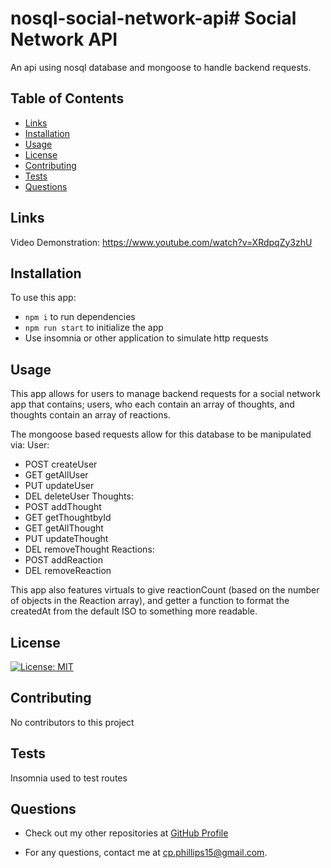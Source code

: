 # nosql-social-network-api# Social Network API

  An api using nosql database and mongoose to handle backend requests.

  ## Table of Contents
   
  - [Links](#links)
  - [Installation](#installation)
  - [Usage](#usage)
  - [License](#license)
  - [Contributing](#contributing)
  - [Tests](#tests)
  - [Questions](#questions)

## Links

Video Demonstration: https://www.youtube.com/watch?v=XRdpqZy3zhU
  ## Installation

To use this app:
 - `npm i` to run dependencies
 - `npm run start` to initialize the app
 - Use insomnia or other application to simulate http requests

  ## Usage

  This app allows for users to manage backend requests for a social network app that contains; users, who each contain an array of thoughts, and thoughts contain an array of reactions.

  The mongoose based requests allow for this database to be manipulated via:
  User:
  - POST createUser
  - GET getAllUser
  - PUT updateUser
  - DEL deleteUser
  Thoughts:
  - POST addThought
  - GET getThoughtbyId
  - GET getAllThought
  - PUT updateThought
  - DEL removeThought
  Reactions:
  - POST addReaction
  - DEL removeReaction

This app also features virtuals to give reactionCount (based on the number of objects in the Reaction array), and getter a function to format the createdAt from the default ISO to something more readable.
  ## License

  [![License: MIT](https://img.shields.io/badge/License-MIT-yellow.svg)](https://opensource.org/licenses/MIT)

  ## Contributing

  No contributors to this project

  ## Tests

  Insomnia used to test routes

  ## Questions

  - Check out my other repositories at [GitHub Profile](https://github.com/c-phillips7@gmail.com)

  - For any questions, contact me at cp.phillips15@gmail.com.

